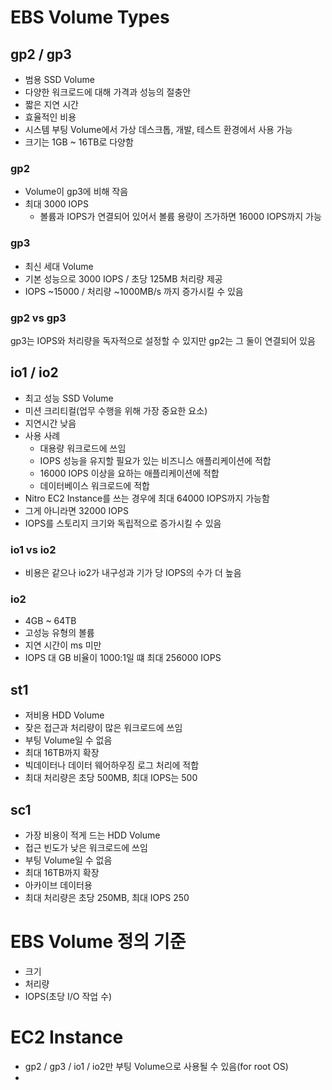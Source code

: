 # EBS Volume Types
## gp2 / gp3
- 범용 SSD Volume
- 다양한 워크로드에 대해 가격과 성능의 절충안
- 짧은 지연 시간
- 효율적인 비용
- 시스템 부팅 Volume에서 가상 데스크톱, 개발, 테스트 환경에서 사용 가능
- 크기는 1GB ~ 16TB로 다양함
### gp2
- Volume이 gp3에 비해 작음
- 최대 3000 IOPS 
	- 볼륨과 IOPS가 연결되어 있어서 볼륨 용량이 즈가하면 16000 IOPS까지 가능
### gp3
- 최신 세대 Volume
- 기본 성능으로 3000 IOPS / 초당 125MB 처리량 제공
- IOPS ~15000 / 처리량 ~1000MB/s 까지 증가시킬 수 있음
### gp2 vs gp3
gp3는 IOPS와 처리량을 독자적으로 설정할 수 있지만 gp2는 그 둘이 연결되어 있음
## io1 / io2
- 최고 성능 SSD Volume
- 미션 크리티컬(업무 수행을 위해 가장 중요한 요소)
- 지연시간 낮음
- 사용 사례
	- 대용량 워크로드에 쓰임
	- IOPS 성능을 유지할 필요가 있는 비즈니스 애플리케이션에 적합
	- 16000 IOPS 이상을 요하는 애플리케이션에 적합
	- 데이터베이스 워크로드에 적합
- Nitro EC2 Instance를 쓰는 경우에 최대 64000 IOPS까지 가능함
- 그게 아니라면 32000 IOPS
- IOPS를 스토리지 크기와 독립적으로 증가시킬 수 있음
### io1 vs io2
- 비용은 같으나 io2가 내구성과 기가 당 IOPS의 수가 더 높음
### io2
- 4GB ~ 64TB
- 고성능 유형의 볼륨
- 지연 시간이 ms 미만
- IOPS 대 GB 비율이 1000:1일 떄 최대 256000 IOPS
## st1
- 저비용 HDD Volume
- 잦은 접근과 처리량이 많은 워크로드에 쓰임
- 부팅 Volume일 수 없음
- 최대 16TB까지 확장
- 빅데이터나 데이터 웨어하우징 로그 처리에 적합
- 최대 처리량은 초당 500MB, 최대 IOPS는 500
## sc1
- 가장 비용이 적게 드는 HDD Volume
- 접근 빈도가 낮은 워크로드에 쓰임
- 부팅 Volume일 수 없음
- 최대 16TB까지 확장
- 아카이브 데이터용
- 최대 처리량은 초당 250MB, 최대 IOPS 250
# EBS Volume 정의 기준
- 크기
- 처리량
- IOPS(초당 I/O 작업 수)
# EC2 Instance
- gp2 / gp3 / io1 / io2만 부팅 Volume으로 사용될 수 있음(for root OS)
- 